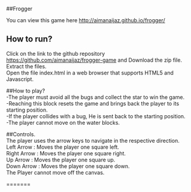 ##Frogger

You can view this game here http://aimanaijaz.github.io/frogger/  

## How to run?
Click on the link to the github repository https://github.com/aimanaijaz/frogger-game and Download the zip file.  
Extract the files.  
Open the file index.html in a web browser that supports HTML5 and Javascript.  

##How to play?  
-The player must avoid all the bugs and collect the star to win the game.  
-Reaching this block resets the game and brings back the player to its starting position.  
-If the player collides with a bug, He is sent back to the starting position.  
-The player cannot move on the water blocks.  

##Controls.  
The player uses the arrow keys to navigate in the respective direction.  
Left Arrow : Moves the player one square left.  
Right Arrow : Moves the player one square right.  
Up Arrow : Moves the player one square up.  
Down Arrow : Moves the player one square down.   
The Player cannot move off the canvas.  

=======
